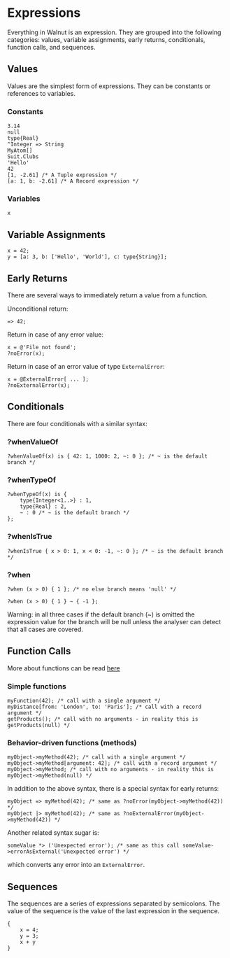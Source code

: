 # Expressions

Everything in Walnut is an expression. 
They are grouped into the following categories: values, variable assignments, early returns, conditionals, 
function calls, and sequences.

## Values

Values are the simplest form of expressions. They can be constants or references to variables.

### Constants
```walnut
3.14
null
type{Real}
^Integer => String
MyAtom[]
Suit.Clubs
'Hello'
42
[1, -2.61] /* A Tuple expression */ 
[a: 1, b: -2.61] /* A Record expression */
```
### Variables
```walnut
x
```

## Variable Assignments
```walnut
x = 42;
y = [a: 3, b: ['Hello', 'World'], c: type{String}];
```

## Early Returns
There are several ways to immediately return a value from a function.

Unconditional return:
```walnut
=> 42;
```

Return in case of any error value:
```walnut
x = @'File not found';
?noError(x);
```    

Return in case of an error value of type `ExternalError`:
```walnut
x = @ExternalError[ ... ];
?noExternalError(x);
```    

## Conditionals
There are four conditionals with a similar syntax:

### ?whenValueOf
```walnut
?whenValueOf(x) is { 42: 1, 1000: 2, ~: 0 }; /* ~ is the default branch */
```

### ?whenTypeOf
```walnut
?whenTypeOf(x) is {
    type{Integer<1..>} : 1,
    type{Real} : 2,
    ~ : 0 /* ~ is the default branch */
};
```

### ?whenIsTrue
```walnut
?whenIsTrue { x > 0: 1, x < 0: -1, ~: 0 }; /* ~ is the default branch */
```

### ?when
```walnut
?when (x > 0) { 1 }; /* no else branch means 'null' */

?when (x > 0) { 1 } ~ { -1 };
```

Warning: in all three cases if the default branch (~) is omitted the expression value for the branch will be null unless the
analyser can detect that all cases are covered.


## Function Calls
More about functions can be read [here](03-functions.md) 

### Simple functions
```walnut
myFunction(42); /* call with a single argument */
myDistance[from: 'London', to: 'Paris']; /* call with a record argument */
getProducts(); /* call with no arguments - in reality this is getProducts(null) */
```

### Behavior-driven functions (methods)
```walnut
myObject->myMethod(42); /* call with a single argument */
myObject->myMethod[argument: 42]; /* call with a record argument */
myObject->myMethod; /* call with no arguments - in reality this is myObject->myMethod(null) */
```

In addition to the above syntax, there is a special syntax for early returns:
```walnut
myObject => myMethod(42); /* same as ?noError(myObject->myMethod(42)) */
myObject |> myMethod(42); /* same as ?noExternalError(myObject->myMethod(42)) */
```
Another related syntax sugar is:
```walnut
someValue *> ('Unexpected error'); /* same as this call someValue->errorAsExternal('Unexpected error') */ 
```
which converts any error into an `ExternalError`. 


## Sequences
The sequences are a series of expressions separated by semicolons. 
The value of the sequence is the value of the last expression in the sequence.

```walnut
{
    x = 4;
    y = 3;
    x + y
}
```